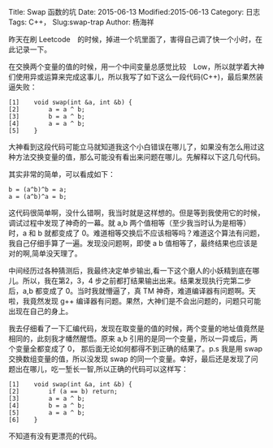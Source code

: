 Title: Swap 函数的坑
Date: 2015-06-13
Modified:2015-06-13
Category: 日志
Tags: C++，
Slug:swap-trap
Author: 杨海祥


昨天在刷 Leetcode　的时候，掉进一个坑里面了，害得自己调了快一个小时，在此记录一下。

在交换两个变量的值的时候，用一个中间变量总感觉比较　Low，所以就学着大神们使用异或运算来完成这事儿，所以我写了如下这么一段代码(C++)，最后果然装逼失败：

```
[1]    void swap(int &a, int &b) {
[2]        a = a ^ b;
[3]        b = a ^ b;
[4]        a = a ^ b;
[5]    }
```

大神看到这段代码可能立马就知道我这个小白错误在哪儿了，如果没有怎么用过这种方法交换变量的值，那么可能没有看出来问题在哪儿。先解释以下这几句代码。

其实非常的简单，可以看成如下：

```
b = (a^b)^b = a;
a = (a^b)^a = b;
```

这代码很简单啊，没什么错啊，我当时就是这样想的。但是等到我使用它的时候，调试过程中发现了神奇的一幕。就 a,b 两个值相等（至少我当时认为是相等）时，a 和 b 就都变成了 0。难道相等交换后不应该相等吗？难道这个算法有问题，我自己仔细手算了一遍。发现没问题啊，即使 a b 值相等了，最终结果也应该是对的啊,简单没天理了。  

中间经历过各种猜测后，我最终决定单步输出,看一下这个磨人的小妖精到底在哪儿。所以，我在第2，3，4 步之前都打结果输出出来。结果发现执行完第二步后，a,b 都变成了 0。当时我就懵逼了，真 TM 神奇，难道编译器有问题啊。天啦，我竟然发现 g++ 编译器有问题。果然，大神们是不会出问题的，问题只可能出现在自己的身上。  

我去仔细看了一下汇编代码，发现在取变量的值的时候，两个变量的地址值竟然是相同的，此刻我才幡然醒悟。原来 a,b 引用的是同一个变量，所以一异或后，两个变量全都变成了 0， 那后面无论如何都得不到正确的结果了。p.s 我是用 swap 交换数组变量的值，所以没发现 swap 的同一个变量。幸好，最后还是发现了问题出在哪儿，吃一堑长一智,所以正确的代码可以这样写：  

```
[1]    void swap(int &a, int &b) {
[2]		   if (a == b) return;
[3]        a = a ^ b;
[4]        b = a ^ b;
[5]        a = a ^ b;
[6]    }
``` 

不知道有没有更漂亮的代码。